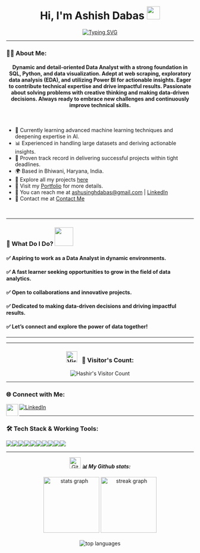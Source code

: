 <h1 align="center">Hi, I'm Ashish Dabas <img src="https://media.giphy.com/media/hvRJCLFzcasrR4ia7z/giphy.gif" width="35"></h1>

[<div align="center">![Typing SVG](https://readme-typing-svg.demolab.com?font=Fira+Code&weight=800&pause=1000&color=00ffff&background=B3FFE500&center=False&random=True&width=550&lines=Data+Analyst+Enthusiast+📊;Turning+Data+into+Actionable+Insights+💡;Solved+500%2B+Problems+in+Data+Science+💡)</div>](https://git.io/typing-svg )
<hr>

### 👨‍💻 About Me:
<h4 align="center">
Dynamic and detail-oriented Data Analyst with a strong foundation in SQL, Python, and data visualization. Adept at web scraping, exploratory data analysis (EDA), and utilizing Power BI for actionable insights. Eager to contribute technical expertise and drive impactful results. Passionate about solving problems with creative thinking and making data-driven decisions. Always ready to embrace new challenges and continuously improve technical skills.</h4>
<br/>

- 🌱 Currently learning advanced machine learning techniques and deepening expertise in AI.
- 📊 Experienced in handling large datasets and deriving actionable insights.
- 💼 Proven track record in delivering successful projects within tight deadlines.
- 🌍 Based in Bhiwani, Haryana, India.
- 📂 Explore all my projects [here](https://github.com/AshuSingh96?tab=repositories) 
- 🔗 Visit my [Portfolio](https://hashir-sheikh-da.github.io/) for more details.
- 📧 You can reach me at [ashusinghdabas@gmail.com](mailto:ashusinghdabas@gmail.com) | [LinkedIn](https://www.linkedin.com/in/ashish-dabas-95b4ab267/) 
- 📧 Contact me at [Contact Me](https://forms.gle/8FLNsQe3SuPFW4Lc9)
<br />
<hr>

### 🚀 What Do I Do? <img src="https://media.giphy.com/media/Y4ak9Ki2GZCbJxAnJD/giphy.gif" width="50">

<h4>✅ Aspiring to work as a Data Analyst in dynamic environments.</h4>
<h4>✅ A fast learner seeking opportunities to grow in the field of data analytics.</h4>
<h4>✅ Open to collaborations and innovative projects.</h4>
<h4>✅ Dedicated to making data-driven decisions and driving impactful results.</h4>
<h4>✅ Let’s connect and explore the power of data together!</h4>

<hr>

<hr>

<h3 align="center">
  <img src="https://media.giphy.com/media/W5eoZHPpUx9sapR0eu/giphy.gif" width="30px" alt="Visitors"/> &nbsp;
  <b>👀 Visitor's Count:</b>
</h3>

<p align="center">
  <img src="https://profile-counter.glitch.me/{hashirsheikh}/count.svg" alt="Hashir's Visitor Count" />
</p>

<hr>

### 🌐 Connect with Me:
<p align="left">
  <a href="https://github.com/AshuSingh96">
    <img align="left" src="https://github.githubassets.com/assets/GitHub-Mark-ea2971cee799.png" width="32px"  />
  </a>
  <a href="https://www.linkedin.com/in/ashish-dabas-95b4ab267/" target="_blank">
    <img align="center" src="https://img.shields.io/badge/-LinkedIn-0e76a8?style=for-the-badge&logo=Linkedin&logoColor=white" alt="LinkedIn" />
  </a>
</p>

<hr>

### 🛠️ Tech Stack & Working Tools:
<p>
<div align="center" style="display: flex; flex-wrap: wrap;">
<img src="https://img.shields.io/badge/python-%233776AB.svg?style=for-the-badge&logo=python&logoColor=white" />
<img src="https://img.shields.io/badge/jupyter-%23F37626.svg?style=for-the-badge&logo=jupyter&logoColor=white" />
<img src="https://img.shields.io/badge/pandas-%23150458.svg?style=for-the-badge&logo=pandas&logoColor=white" />
<img src="https://img.shields.io/badge/numpy-%23013243.svg?style=for-the-badge&logo=numpy&logoColor=white" />
<img src="https://img.shields.io/badge/seaborn-%231F77B4.svg?style=for-the-badge&logo=seaborn&logoColor=white" />
<img src="https://img.shields.io/badge/mysql-%234F5D95.svg?style=for-the-badge&logo=mysql&logoColor=white" />
<img src="https://img.shields.io/badge/power_bi-F2C811?style=for-the-badge&logo=powerbi&logoColor=black" />
<img src="https://img.shields.io/badge/excel-217346?style=for-the-badge&logo=microsoft-excel&logoColor=white" />
<img src="https://img.shields.io/badge/github-181717?style=for-the-badge&logo=github&logoColor=white" />
<img src="https://img.shields.io/badge/git-F05032?style=for-the-badge&logo=git&logoColor=white" />
</div>
</p>

<hr>

<p align="center">
<img src="https://media.giphy.com/media/W5eoZHPpUx9sapR0eu/giphy.gif" width="30px" alt="Git"/>&nbsp;<i><b>📊 My Github stats:</b></i> 
</p>

<div align="center">
  <img src="https://github-readme-stats.vercel.app/api?username=AshuSingh96&count_private=true&theme=light&hide_border=true" height="150" alt="stats graph" />
  <img src="https://github-readme-streak-stats.herokuapp.com?user=AshuSingh96&theme=light&hide_border=true&border_radius=6.5&date_format=M%20j%5B%2C%20Y%5D" height="150" alt="streak graph" />
</div>

<br>

<div align="center">
  <img className="github-top-langs" id="github-top-langs"
       src="https://github-readme-stats.vercel.app/api/top-langs/?username=AshuSingh96&layout=compact&theme=light&hide_border=true"
       alt="top languages" />
</div>
